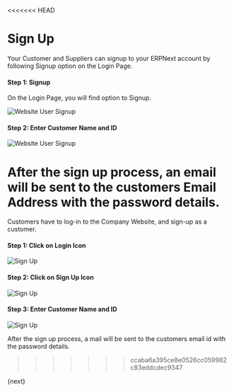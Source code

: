 <<<<<<< HEAD
# Sign Up

Your Customer and Suppliers can signup to your ERPNext account by following Signup option on the Login Page.

#### Step 1: Signup

On the Login Page, you will find option to Signup.

<img class="screenshot" alt="Website User Signup" src="/docs/assets/img/website/website-login.png">

#### Step 2: Enter Customer Name and ID

<img class="screenshot" alt="Website User Signup" src="/docs/assets/img/website/website-signup-details.png">

After the sign up process, an email will be sent to the customers Email Address with the password details.
=======
Customers have to log-in to the Company Website, and sign-up as a customer.

#### Step 1: Click on Login Icon

![Sign Up]({{docs_base_url}}/assets/old_images/erpnext/customer-portal-sign-up-1.png)

  

#### Step 2: Click on Sign Up Icon

![Sign Up]({{docs_base_url}}/assets/old_images/erpnext/customer-portal-sign-up-2.png)

  

#### Step 3: Enter Customer Name and ID

![Sign Up]({{docs_base_url}}/assets/old_images/erpnext/customer-portal-sign-up-3.png)

After the sign up process, a mail will be sent to the customers email id with
the password details.
>>>>>>> ccaba6a395ce8e0526cc059982c83eddcdec9347

{next}
